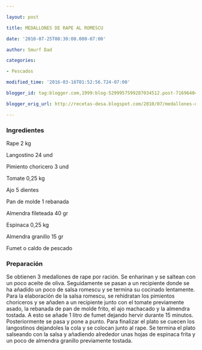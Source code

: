 ```yaml
---

layout: post

title: MEDALLONES DE RAPE AL ROMESCU

date: '2010-07-25T08:30:00.000-07:00'

author: Smurf Dad

categories:

- Pescados

modified_time: '2016-03-16T01:52:56.724-07:00'

blogger_id: tag:blogger.com,1999:blog-5299957599287034512.post-7169640460643802262

blogger_orig_url: http://recetas-desa.blogspot.com/2010/07/medallones-de-rape-al-romescu.html

---
```


<h3>Ingredientes</h3>

Rape 2 kg

Langostino 24 und

Pimiento choricero 3 und

Tomate 0,25 kg

Ajo 5 dientes

Pan de molde 1 rebanada

Almendra fileteada 40 gr

Espinaca 0,25 kg

Almendra granillo 15 gr

Fumet o caldo de pescado

<h3>Preparación</h3>

Se obtienen 3 medallones de rape por ración. Se enharinan y se saltean con un poco aceite de oliva. Seguidamente se pasan a un recipiente donde se ha añadido un poco de salsa romescu y se termina su cocinado lentamente. Para la elaboración de la salsa romescu, se rehidratan los pimientos choriceros y se añaden a un recipiente junto con el tomate previamente asado, la rebanada de pan de molde frito, el ajo machacado y la almendra tostada. A esto se añade 1 litro de fumet dejando hervir durante 15 minutos. Posteriormente se pasa y pone a punto. Para finalizar el plato se cuecen los langostinos dejandoles la cola y se colocan junto al rape. Se termina el plato salseando con la salsa y añadiendo alrededor unas hojas de espinaca frita y un poco de almendra granillo previamente tostada.

